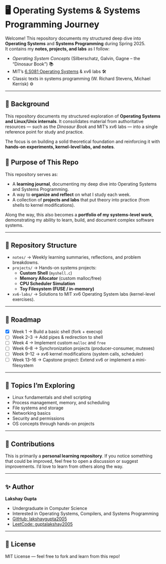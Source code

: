 # 🖥️ Operating Systems & Systems Programming Journey

Welcome! This repository documents my structured deep dive into **Operating Systems** and **Systems Programming** during Spring 2025.  
It contains my **notes, projects, and labs** as I follow:

- *Operating System Concepts* (Silberschatz, Galvin, Gagne – the “Dinosaur Book”) 📚  
- MIT’s [6.S081 Operating Systems](https://pdos.csail.mit.edu/6.S081/) & xv6 labs 🛠️  
- Classic texts in systems programming (W. Richard Stevens, Michael Kerrisk) ⚙️  

---

## 🔎 Background  

This repository documents my structured exploration of **Operating Systems and Linux/Unix internals**. It consolidates material from authoritative resources — such as the *Dinosaur Book* and MIT’s xv6 labs — into a single reference point for study and practice.  

The focus is on building a solid theoretical foundation and reinforcing it with **hands-on experiments, kernel-level labs, and notes**.
## 🎯 Purpose of This Repo  

This repository serves as:  
- A **learning journal**, documenting my deep dive into Operating Systems and Systems Programming.  
- A way to **organize and reflect** on what I study each week.  
- A collection of **projects and labs** that put theory into practice (from shells to kernel modifications).  

Along the way, this also becomes a **portfolio of my systems-level work**, demonstrating my ability to learn, build, and document complex software systems.  

---

## 📂 Repository Structure  

- `notes/` → Weekly learning summaries, reflections, and problem breakdowns.  
- `projects/` → Hands-on systems projects:  
  - **Custom Shell** (`myshell.c`)  
  - **Memory Allocator** (custom malloc/free)  
  - **CPU Scheduler Simulation**  
  - **Toy Filesystem (FUSE / in-memory)**  
- `xv6-labs/` → Solutions to MIT xv6 Operating System labs (kernel-level exercises).  

---

## 🚀 Roadmap  

- [x] Week 1 → Build a basic shell (fork + execvp)  
- [ ] Week 2–3 → Add pipes & redirection to shell  
- [ ] Week 4 → Implement custom `malloc` and `free`  
- [ ] Week 6–8 → Synchronization projects (producer-consumer, mutexes)  
- [ ] Week 9–12 → xv6 kernel modifications (system calls, scheduler)  
- [ ] Week 13–16 → Capstone project: Extend xv6 or implement a mini-filesystem  

---

## 📖 Topics I’m Exploring
- Linux fundamentals and shell scripting  
- Process management, memory, and scheduling  
- File systems and storage  
- Networking basics  
- Security and permissions  
- OS concepts through hands-on projects  

---

## 🤝 Contributions
This is primarily a **personal learning repository**. If you notice something that could be improved, feel free to open a discussion or suggest improvements. I’d love to learn from others along the way.

---


## ✨ Author  

**Lakshay Gupta**  
- Undergraduate in Computer Science  
- Interested in Operating Systems, Compilers, and Systems Programming  
- [GitHub: lakshaygupta2005](https://github.com/lakshaygupta2005)  
- [LeetCode: guptalakshay2005](https://leetcode.com/guptalakshay2005)  
---

## 📜 License  

MIT License — feel free to fork and learn from this repo!
